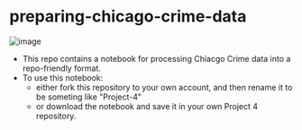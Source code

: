 # preparing-chicago-crime-data
![image](https://github.com/Lidivinekeng/project4/assets/138332854/6abbcf26-7f7e-4067-ae28-e1330bf75db5)

 
- This repo contains a notebook for processing Chiacgo Crime data into a repo-friendly format. 
- To use this notebook: 
    - either fork this repository to your own account, and then rename it to be someting like "Project-4"
    - or download the notebook and save it in your own Project 4 repository.
